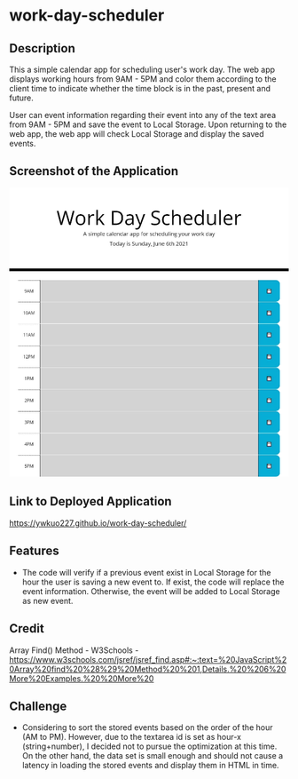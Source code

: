 # work-day-scheduler

## Description
This a simple calendar app for scheduling user's work day. The web app displays working hours from 9AM - 5PM and color them according to the client time to indicate whether the time block is in the past, present and future.

User can event information regarding their event into any of the text area from 9AM - 5PM and save the event to Local Storage. Upon returning to the web app, the web app will check Local Storage and display the saved events.

## Screenshot of the Application

![Screenshot of Work Day Scheduler](assets/img/screenshot.jpeg)

## Link to Deployed Application
https://ywkuo227.github.io/work-day-scheduler/

## Features
- The code will verify if a previous event exist in Local Storage for the hour the user is saving a new event to. If exist, the code will replace the event information. Otherwise, the event will be added to Local Storage as new event.

## Credit
Array Find() Method - W3Schools - https://www.w3schools.com/jsref/jsref_find.asp#:~:text=%20JavaScript%20Array%20find%20%28%29%20Method%20%201,Details.%20%206%20More%20Examples.%20%20More%20

## Challenge
- Considering to sort the stored events based on the order of the hour (AM to PM). However, due to the textarea id is set as hour-x (string+number), I decided not to pursue the optimization at this time. On the other hand, the data set is small enough and should not cause a latency in loading the stored events and display them in HTML in time.